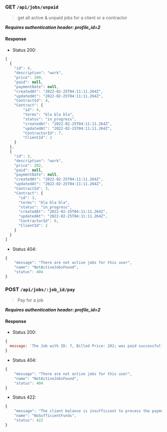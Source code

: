 ### GET `/api/jobs/unpaid`

> get all active & unpaid jobs for a client or a contractor

***Requires authentication header: profile_id=2***

#### Response

- Status 200:

```js
[
  {
    "id": 4,
    "description": "work",
    "price": 200,
    "paid": null,
    "paymentDate": null,
    "createdAt": "2022-02-25T04:11:11.264Z",
    "updatedAt": "2022-02-25T04:11:11.264Z",
    "ContractId": 4,
    "Contract": {
        "id": 4,
        "terms": "bla bla bla",
        "status": "in_progress",
        "createdAt": "2022-02-25T04:11:11.264Z",
        "updatedAt": "2022-02-25T04:11:11.264Z",
        "ContractorId": 7,
        "ClientId": 2
    }
  },
  {
    "id": 3,
    "description": "work",
    "price": 202,
    "paid": null,
    "paymentDate": null,
    "createdAt": "2022-02-25T04:11:11.264Z",
    "updatedAt": "2022-02-25T04:11:11.264Z",
    "ContractId": 3,
    "Contract": {
      "id": 3,
      "terms": "bla bla bla",
      "status": "in_progress",
      "createdAt": "2022-02-25T04:11:11.264Z",
      "updatedAt": "2022-02-25T04:11:11.264Z",
      "ContractorId": 6,
      "ClientId": 2
    }
  }
]
```

- Status 404:

```js
{
    "message": "There are not active jobs for this user",
    "name": "NotActiveJobsFound",
    "status": 404
}
```

### POST `/api/jobs/:job_id/pay`

> Pay for a job

***Requires authentication header: profile_id=2***

#### Response

- Status 200:

```js
{
  message: `The Job with ID: 7, Billed Price: 202; was paid successfully`,
}
```

- Status 404:

```js
{
    "message": "There are not active jobs for this user",
    "name": "NotActiveJobsFound",
    "status": 404
}
```

- Status 422:

```js
{
    "message": "The client balance is insufficient to process the payment",
    "name": "NoSufficientFunds",
    "status": 422
}
```

